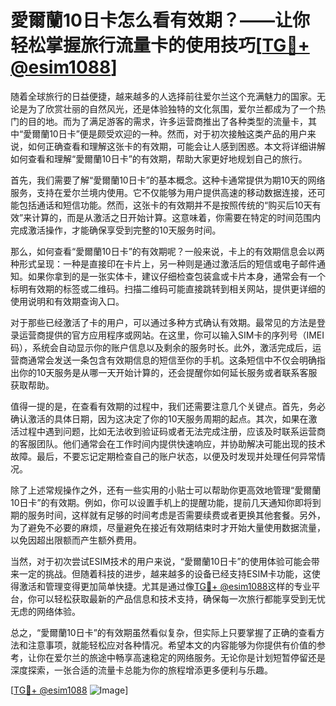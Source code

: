 # 愛爾蘭10日卡怎么看有效期？——让你轻松掌握旅行流量卡的使用技巧[[TG💪+ @esim1088](https://t.me/s/esim1088)]

随着全球旅行的日益便捷，越来越多的人选择前往爱尔兰这个充满魅力的国家。无论是为了欣赏壮丽的自然风光，还是体验独特的文化氛围，爱尔兰都成为了一个热门的目的地。而为了满足游客的需求，许多运营商推出了各种类型的流量卡，其中“愛爾蘭10日卡”便是颇受欢迎的一种。然而，对于初次接触这类产品的用户来说，如何正确查看和理解这张卡的有效期，可能会让人感到困惑。本文将详细讲解如何查看和理解“愛爾蘭10日卡”的有效期，帮助大家更好地规划自己的旅行。

首先，我们需要了解“愛爾蘭10日卡”的基本概念。这种卡通常提供为期10天的网络服务，支持在爱尔兰境内使用。它不仅能够为用户提供高速的移动数据连接，还可能包括通话和短信功能。然而，这张卡的有效期并不是按照传统的“购买后10天有效”来计算的，而是从激活之日开始计算。这意味着，你需要在特定的时间范围内完成激活操作，才能确保享受到完整的10天服务时间。

那么，如何查看“愛爾蘭10日卡”的有效期呢？一般来说，卡上的有效期信息会以两种形式呈现：一种是直接印在卡片上，另一种则是通过激活后的短信或电子邮件通知。如果你拿到的是一张实体卡，建议仔细检查包装盒或卡片本身，通常会有一个标明有效期的标签或二维码。扫描二维码可能直接跳转到相关网站，提供更详细的使用说明和有效期查询入口。

对于那些已经激活了卡的用户，可以通过多种方式确认有效期。最常见的方法是登录运营商提供的官方应用程序或网站。在这里，你可以输入SIM卡的序列号（IMEI码），系统会自动显示你的账户信息以及剩余的服务时长。此外，激活完成后，运营商通常会发送一条包含有效期信息的短信至你的手机。这条短信中不仅会明确指出你的10天服务是从哪一天开始计算的，还会提醒你如何延长服务或者联系客服获取帮助。

值得一提的是，在查看有效期的过程中，我们还需要注意几个关键点。首先，务必确认激活的具体日期，因为这决定了你的10天服务周期的起点。其次，如果在激活过程中遇到问题，比如无法收到验证码或者无法完成注册，应该及时联系运营商的客服团队。他们通常会在工作时间内提供快速响应，并协助解决可能出现的技术故障。最后，不要忘记定期检查自己的账户状态，以便及时发现并处理任何异常情况。

除了上述常规操作之外，还有一些实用的小贴士可以帮助你更高效地管理“愛爾蘭10日卡”的有效期。例如，你可以设置手机上的提醒功能，提前几天通知你即将到期的服务时间，这样就有足够的时间考虑是否需要续费或者更换其他套餐。另外，为了避免不必要的麻烦，尽量避免在接近有效期结束时才开始大量使用数据流量，以免因超出限额而产生额外费用。

当然，对于初次尝试ESIM技术的用户来说，“愛爾蘭10日卡”的使用体验可能会带来一定的挑战。但随着科技的进步，越来越多的设备已经支持ESIM卡功能，这使得激活和管理变得更加简单快捷。尤其是通过像[TG💪+ @esim1088](https://t.me/s/esim1088)这样的专业平台，你可以轻松获取最新的产品信息和技术支持，确保每一次旅行都能享受到无忧无虑的网络体验。

总之，“愛爾蘭10日卡”的有效期虽然看似复杂，但实际上只要掌握了正确的查看方法和注意事项，就能轻松应对各种情况。希望本文的内容能够为你提供有价值的参考，让你在爱尔兰的旅途中畅享高速稳定的网络服务。无论你是计划短暂停留还是深度探索，一张合适的流量卡总能为你的旅程增添更多便利与乐趣。

[[TG💪+ @esim1088](https://t.me/s/esim1088) ![Image](https://i.postimg.cc/4NQfJmqS/Snipaste-2025-05-13-00-14-12.png)]